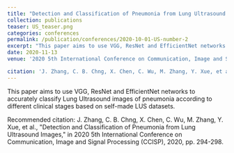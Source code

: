 ```yaml
---
title: "Detection and Classification of Pneumonia from Lung Ultrasound Images"
collection: publications
teaser: US_teaser.png
categories: conferences
permalink: /publication/conferences/2020-10-01-US-number-2
excerpt: "This paper aims to use VGG, ResNet and EfficientNet networks to accurately classify Lung Ultrasound images of pneumonia according to different clinical stages based on self-made LUS datasets. <br><img src='/images/500x300.png'>"
date: 2020-11-13
venue: '2020 5th International Conference on Communication, Image and Signal Processing (CCISP)'

citation: 'J. Zhang, C. B. Chng, X. Chen, C. Wu, M. Zhang, Y. Xue, et al., "Detection and Classification of Pneumonia from Lung Ultrasound Images," in 2020 5th International Conference on Communication, Image and Signal Processing (CCISP), 2020, pp. 294-298.'
---
```

This paper aims to use VGG, ResNet and EfficientNet networks to accurately classify Lung Ultrasound images of pneumonia according to different clinical stages based on self-made LUS datasets.

Recommended citation: J. Zhang, C. B. Chng, X. Chen, C. Wu, M. Zhang, Y. Xue, et al., "Detection and Classification of Pneumonia from Lung Ultrasound Images," in 2020 5th International Conference on Communication, Image and Signal Processing (CCISP), 2020, pp. 294-298.

